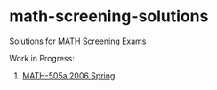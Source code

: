 # math-screening-solutions
Solutions for MATH Screening Exams

Work in Progress:

1. [MATH-505a 2006 Spring](http://www.saket-choudhary.me/math-screening-solutions/math505a-2006-spring.html)

